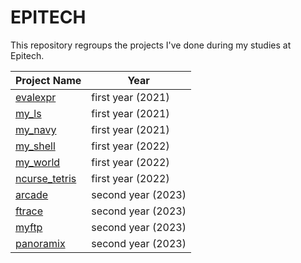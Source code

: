 # EPITECH

This repository regroups the projects I've done during my studies at Epitech.

| Project Name                         | Year              |
| ------------------------------------ | ----------------- |
| [evalexpr](TEK1/evalexpr/)           | first year (2021) |
| [my_ls](TEK1/my_ls/)                 | first year (2021) |
| [my_navy](TEK1/my_navy/)             | first year (2021) |
| [my_shell](TEK1/my_shell/)           | first year (2022) |
| [my_world](TEK1/my_world/)           | first year (2022) |
| [ncurse_tetris](TEK1/ncurse_tetris/) | first year (2022) |
| [arcade](TEK2/arcade/)               | second year (2023)|
| [ftrace](TEK2/ftrace/)               | second year (2023)|
| [myftp](TEK2/myftp/)                 | second year (2023)|
| [panoramix](TEK2/panoramix/)         | second year (2023)|
